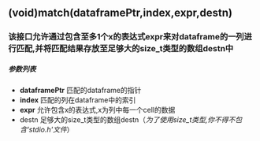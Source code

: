 ## (void)match(dataframePtr,index,expr,destn)
### 该接口允许通过包含至多1个x的表达式expr来对dataframe的一列进行匹配,并将匹配结果存放至足够大的size_t类型的数组destn中
##### 参数列表
* **dataframePtr** 匹配的dataframe的指针
* **index** 匹配的列在dataframe中的索引
* **expr** 允许包含x的表达式,x为列中每一个cell的数据
* destn 足够大的size_t类型的数组destn（*为了使用size_t类型,你不得不包含'stdio.h'文件*）